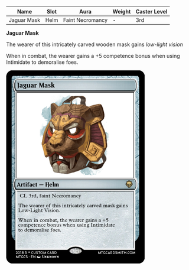 
| Name            | Slot   | Aura                 | Weight | Caster Level |
| --------------- | ------ | -------------------- | ------ | ------------ |
| Jaguar Mask | Helm | Faint Necromancy | -   | 3rd         |

**Jaguar Mask**

The wearer of this intricately carved wooden mask gains _low-light vision_

When in combat, the wearer gains a +5 competence bonus when using Intimidate to demoralise foes.

![itemimage]

[itemimage]: /MagicItems/ItemArt/JaguarMask.png
